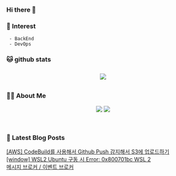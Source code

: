 
### Hi there 👋   

### 📖   Interest   
     - BackEnd
     - DevOps   

###  🐱 github stats  

<div id="main" align="center">
    <img src="https://github-readme-stats.vercel.app/api?username=qpyu66&hide=stars,contribs&count_private=true&show_icons=true"
        style="height: auto; margin-left: 20px; margin-right: 20px; padding: 10px;"/>
</div>

###  💁‍♀️ About Me  
<p align="center">
    <a href="https://bsssss.tistory.com/"><img src="https://img.shields.io/badge/Blog-FF5722?style=flat-square&logo=Blogger&logoColor=white"/></a>
    <a href="mailto:qpyu66@gmail.com"><img src="https://img.shields.io/badge/Gmail-d14836?style=flat-square&logo=Gmail&logoColor=white&link=qpyu66@gmail.com"/></a>
</p>

<br>

### 📕 Latest Blog Posts   

<a href ="https://bsssss.tistory.com/1114"> [AWS] CodeBuild를 사용해서  Github Push 감지해서 S3에 업로드하기 </a> <br><a href ="https://bsssss.tistory.com/1112"> [window] WSL2 Ubuntu 구동 시 Error: 0x800701bc WSL 2 </a> <br><a href ="https://bsssss.tistory.com/1104"> 메시지 브로커 / 이벤트 브로커 </a> <br>
